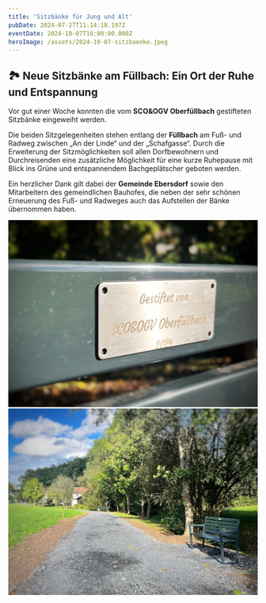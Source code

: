 ```yaml
---
title: 'Sitzbänke für Jung und Alt'
pubDate: 2024-07-27T11:14:18.197Z
eventDate: 2024-10-07T16:00:00.000Z
heroImage: /assets/2024-10-07-sitzbaenke.jpeg
---
```

## 🏞️ Neue Sitzbänke am Füllbach: Ein Ort der Ruhe und Entspannung

Vor gut einer Woche konnten die vom **SCO&OGV Oberfüllbach** gestifteten Sitzbänke eingeweiht werden. 

Die beiden Sitzgelegenheiten stehen entlang der **Füllbach** am Fuß- und Radweg zwischen „An der Linde“ und der „Schafgasse“. Durch die Erweiterung der Sitzmöglichkeiten soll allen Dorfbewohnern und Durchreisenden eine zusätzliche Möglichkeit für eine kurze Ruhepause mit Blick ins Grüne und entspannendem Bachgeplätscher geboten werden. 

Ein herzlicher Dank gilt dabei der **Gemeinde Ebersdorf** sowie den Mitarbeitern des gemeindlichen Bauhofes, die neben der sehr schönen Erneuerung des Fuß- und Radweges auch das Aufstellen der Bänke übernommen haben.


![Gäste sitzen und stehen draußen](./sitzbanke-1.jpeg)
![Gäste sitzen und stehen draußen](./sitzbanke-2.jpeg)